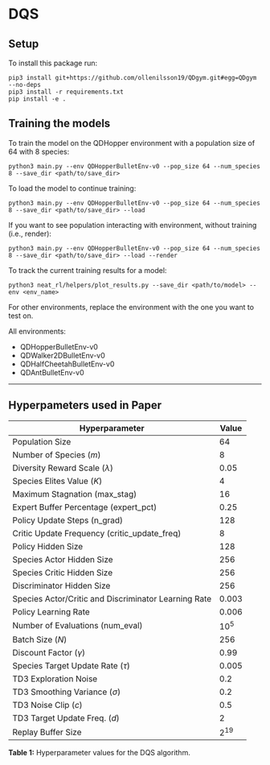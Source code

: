 # DQS


## Setup
To install this package run:
```shell
pip3 install git+https://github.com/ollenilsson19/QDgym.git#egg=QDgym --no-deps
pip3 install -r requirements.txt
pip install -e .
```

## Training the models
To train the model on the QDHopper environment with a population size of 64 with 8 species:
```shell
python3 main.py --env QDHopperBulletEnv-v0 --pop_size 64 --num_species 8 --save_dir <path/to/save_dir>
```

To load the model to continue training:
```shell
python3 main.py --env QDHopperBulletEnv-v0 --pop_size 64 --num_species 8 --save_dir <path/to/save_dir> --load
```


If you want to see population interacting with environment, without training (i.e., render):
```shell
python3 main.py --env QDHopperBulletEnv-v0 --pop_size 64 --num_species 8 --save_dir <path/to/save_dir> --load --render
```

To track the current training results for a model:
```shell
python3 neat_rl/helpers/plot_results.py --save_dir <path/to/model> --env <env_name>
```

For other environments, replace the environment with the one you want to test on.

All environments:
* QDHopperBulletEnv-v0
* QDWalker2DBulletEnv-v0
* QDHalfCheetahBulletEnv-v0
* QDAntBulletEnv-v0

----

## Hyperpameters used in Paper
<p align="center">

| Hyperparameter                               | Value       |
|----------------------------------------------|-------------|
| Population Size                              | 64          |
| Number of Species ($m$)                      | 8           |
| Diversity Reward Scale ($\lambda$)           | 0.05        |
| Species Elites Value ($K$)                   | 4           |
| Maximum Stagnation (max_stag)                   | 16           |
| Expert Buffer Percentage (expert_pct)                   | 0.25           |
| Policy Update Steps (n_grad)                 | 128          |
| Critic Update Frequency (critic_update_freq)     | 8           |
| Policy Hidden Size                           | 128         |
| Species Actor Hidden Size                    | 256         |
| Species Critic Hidden Size                   | 256         |
| Discriminator Hidden Size                    | 256         |
| Species Actor/Critic and Discriminator Learning Rate | 0.003 |
| Policy Learning Rate                         | 0.006       |
| Number of Evaluations (num_eval)             | $10^{5}$    |
| Batch Size ($N$)                             | 256         |
| Discount Factor ($\gamma$)                   | 0.99        |
| Species Target Update Rate ($\tau$)          | 0.005       |
| TD3 Exploration Noise                        | 0.2         |
| TD3 Smoothing Variance ($\sigma$)            | 0.2         |
| TD3 Noise Clip ($c$)                         | 0.5         |
| TD3 Target Update Freq. ($d$)                | 2           |
| Replay Buffer Size                           | $2^{19}$    |

**Table 1:** Hyperparameter values for the DQS algorithm.

</p>

